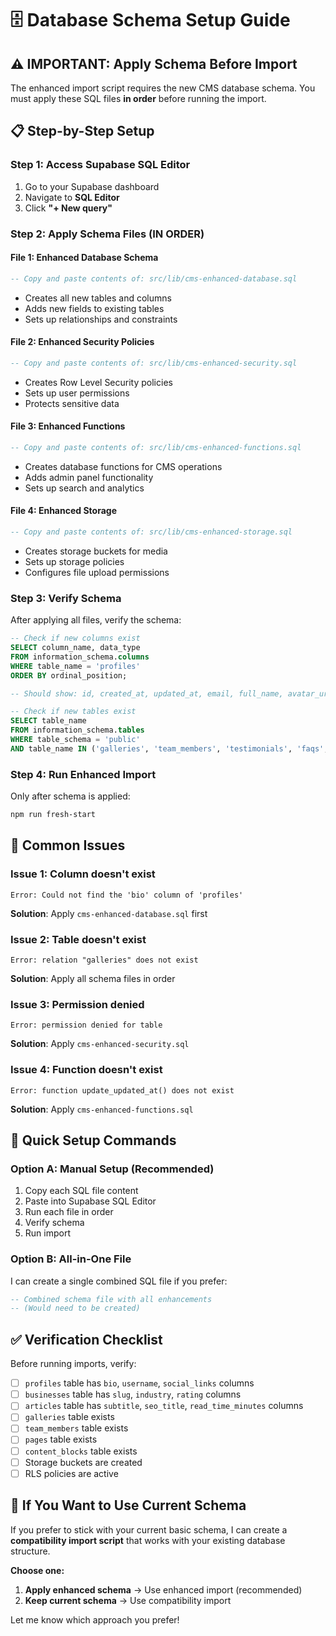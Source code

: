 # 🗄️ Database Schema Setup Guide

## ⚠️ **IMPORTANT: Apply Schema Before Import**

The enhanced import script requires the new CMS database schema. You must apply these SQL files **in order** before running the import.

## 📋 **Step-by-Step Setup**

### **Step 1: Access Supabase SQL Editor**
1. Go to your Supabase dashboard
2. Navigate to **SQL Editor**
3. Click **"+ New query"**

### **Step 2: Apply Schema Files (IN ORDER)**

#### **File 1: Enhanced Database Schema** 
```sql
-- Copy and paste contents of: src/lib/cms-enhanced-database.sql
```
- Creates all new tables and columns
- Adds new fields to existing tables
- Sets up relationships and constraints

#### **File 2: Enhanced Security Policies**
```sql
-- Copy and paste contents of: src/lib/cms-enhanced-security.sql  
```
- Creates Row Level Security policies
- Sets up user permissions
- Protects sensitive data

#### **File 3: Enhanced Functions**
```sql
-- Copy and paste contents of: src/lib/cms-enhanced-functions.sql
```
- Creates database functions for CMS operations
- Adds admin panel functionality
- Sets up search and analytics

#### **File 4: Enhanced Storage**
```sql
-- Copy and paste contents of: src/lib/cms-enhanced-storage.sql
```
- Creates storage buckets for media
- Sets up storage policies
- Configures file upload permissions

### **Step 3: Verify Schema**
After applying all files, verify the schema:

```sql
-- Check if new columns exist
SELECT column_name, data_type 
FROM information_schema.columns 
WHERE table_name = 'profiles' 
ORDER BY ordinal_position;

-- Should show: id, created_at, updated_at, email, full_name, avatar_url, role, username, bio, social_links, preferences, is_verified

-- Check if new tables exist
SELECT table_name 
FROM information_schema.tables 
WHERE table_schema = 'public' 
AND table_name IN ('galleries', 'team_members', 'testimonials', 'faqs', 'pages', 'content_blocks');
```

### **Step 4: Run Enhanced Import**
Only after schema is applied:

```bash
npm run fresh-start
```

## 🚨 **Common Issues**

### **Issue 1: Column doesn't exist**
```
Error: Could not find the 'bio' column of 'profiles'
```
**Solution**: Apply `cms-enhanced-database.sql` first

### **Issue 2: Table doesn't exist**
```
Error: relation "galleries" does not exist
```
**Solution**: Apply all schema files in order

### **Issue 3: Permission denied**
```
Error: permission denied for table
```
**Solution**: Apply `cms-enhanced-security.sql`

### **Issue 4: Function doesn't exist**
```
Error: function update_updated_at() does not exist
```
**Solution**: Apply `cms-enhanced-functions.sql`

## 🎯 **Quick Setup Commands**

### **Option A: Manual Setup (Recommended)**
1. Copy each SQL file content
2. Paste into Supabase SQL Editor  
3. Run each file in order
4. Verify schema
5. Run import

### **Option B: All-in-One File**
I can create a single combined SQL file if you prefer:

```sql
-- Combined schema file with all enhancements
-- (Would need to be created)
```

## ✅ **Verification Checklist**

Before running imports, verify:

- [ ] `profiles` table has `bio`, `username`, `social_links` columns
- [ ] `businesses` table has `slug`, `industry`, `rating` columns  
- [ ] `articles` table has `subtitle`, `seo_title`, `read_time_minutes` columns
- [ ] `galleries` table exists
- [ ] `team_members` table exists
- [ ] `pages` table exists
- [ ] `content_blocks` table exists
- [ ] Storage buckets are created
- [ ] RLS policies are active

## 🔄 **If You Want to Use Current Schema**

If you prefer to stick with your current basic schema, I can create a **compatibility import script** that works with your existing database structure.

**Choose one:**
1. **Apply enhanced schema** → Use enhanced import (recommended)
2. **Keep current schema** → Use compatibility import

Let me know which approach you prefer!